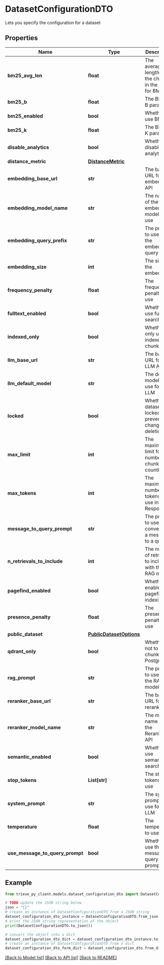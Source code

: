 # DatasetConfigurationDTO

Lets you specify the configuration for a dataset

## Properties

Name | Type | Description | Notes
------------ | ------------- | ------------- | -------------
**bm25_avg_len** | **float** | The average length of the chunks in the index for BM25 | [optional] 
**bm25_b** | **float** | The BM25 B parameter | [optional] 
**bm25_enabled** | **bool** | Whether to use BM25 | [optional] 
**bm25_k** | **float** | The BM25 K parameter | [optional] 
**disable_analytics** | **bool** | Whether to disable analytics | [optional] 
**distance_metric** | [**DistanceMetric**](DistanceMetric.md) |  | [optional] 
**embedding_base_url** | **str** | The base URL for the embedding API | [optional] 
**embedding_model_name** | **str** | The name of the embedding model to use | [optional] 
**embedding_query_prefix** | **str** | The prefix to use for the embedding query | [optional] 
**embedding_size** | **int** | The size of the embeddings | [optional] 
**frequency_penalty** | **float** | The frequency penalty to use | [optional] 
**fulltext_enabled** | **bool** | Whether to use fulltext search | [optional] 
**indexed_only** | **bool** | Whether to only use indexed chunks | [optional] 
**llm_base_url** | **str** | The base URL for the LLM API | [optional] 
**llm_default_model** | **str** | The default model to use for the LLM | [optional] 
**locked** | **bool** | Whether the dataset is locked to prevent changes or deletion | [optional] 
**max_limit** | **int** | The maximum limit for the number of chunks for counting | [optional] 
**max_tokens** | **int** | The maximum number of tokens to use in LLM Response | [optional] 
**message_to_query_prompt** | **str** | The prompt to use for converting a message to a query | [optional] 
**n_retrievals_to_include** | **int** | The number of retrievals to include with the RAG model | [optional] 
**pagefind_enabled** | **bool** | Whether to enable pagefind indexing | [optional] 
**presence_penalty** | **float** | The presence penalty to use | [optional] 
**public_dataset** | [**PublicDatasetOptions**](PublicDatasetOptions.md) |  | [optional] 
**qdrant_only** | **bool** | Whether or not to insert chunks into Postgres | [optional] 
**rag_prompt** | **str** | The prompt to use for the RAG model | [optional] 
**reranker_base_url** | **str** | The base URL for the reranker API | [optional] 
**reranker_model_name** | **str** | The model name for the Reranker API | [optional] 
**semantic_enabled** | **bool** | Whether to use semantic search | [optional] 
**stop_tokens** | **List[str]** | The stop tokens to use | [optional] 
**system_prompt** | **str** | The system prompt to use for the LLM | [optional] 
**temperature** | **float** | The temperature to use | [optional] 
**use_message_to_query_prompt** | **bool** | Whether to use the message to query prompt | [optional] 

## Example

```python
from trieve_py_client.models.dataset_configuration_dto import DatasetConfigurationDTO

# TODO update the JSON string below
json = "{}"
# create an instance of DatasetConfigurationDTO from a JSON string
dataset_configuration_dto_instance = DatasetConfigurationDTO.from_json(json)
# print the JSON string representation of the object
print(DatasetConfigurationDTO.to_json())

# convert the object into a dict
dataset_configuration_dto_dict = dataset_configuration_dto_instance.to_dict()
# create an instance of DatasetConfigurationDTO from a dict
dataset_configuration_dto_form_dict = dataset_configuration_dto.from_dict(dataset_configuration_dto_dict)
```
[[Back to Model list]](../README.md#documentation-for-models) [[Back to API list]](../README.md#documentation-for-api-endpoints) [[Back to README]](../README.md)


